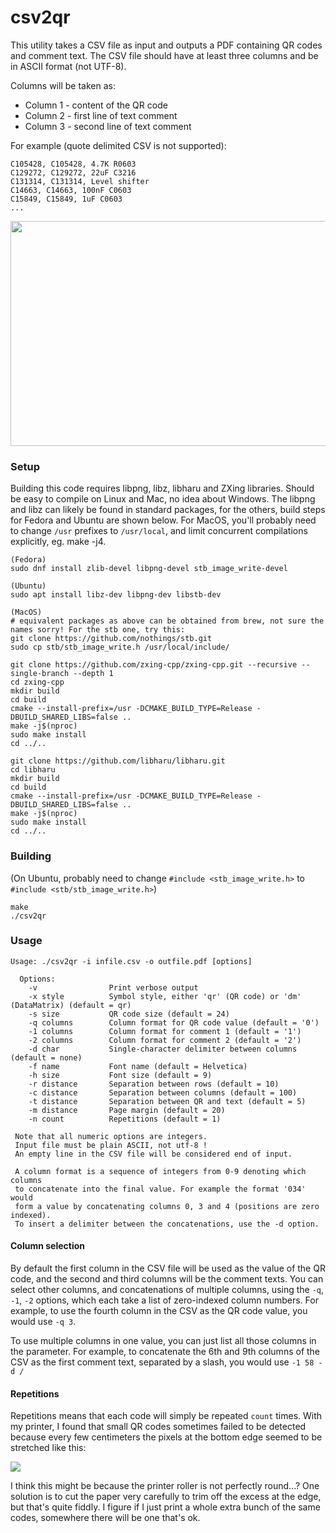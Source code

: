 # csv2qr

This utility takes a CSV file as input and outputs a PDF containing QR codes and comment text. The CSV file should have at least three columns and be in ASCII format (not UTF-8).

Columns will be taken as:

 - Column 1 - content of the QR code
 - Column 2 - first line of text comment
 - Column 3 - second line of text comment

For example (quote delimited CSV is not supported):

    C105428, C105428, 4.7K R0603
    C129272, C129272, 22uF C3216
    C131314, C131314, Level shifter 
    C14663, C14663, 100nF C0603
    C15849, C15849, 1uF C0603
    ...


<img src="https://www.iforce2d.net/tmp/qr.png" width="640" height="360">



### Setup

Building this code requires libpng, libz, libharu and ZXing libraries. Should be easy to compile on Linux and Mac, no idea about Windows. The libpng and libz can likely be found in standard packages, for the others, build steps for Fedora and Ubuntu are shown below. For MacOS, you'll probably need to change `/usr` prefixes to `/usr/local`, and limit concurrent compilations explicitly, eg. make -j4.

    (Fedora)
    sudo dnf install zlib-devel libpng-devel stb_image_write-devel 

    (Ubuntu)
    sudo apt install libz-dev libpng-dev libstb-dev
    
    (MacOS)
    # equivalent packages as above can be obtained from brew, not sure the names sorry! For the stb one, try this:
    git clone https://github.com/nothings/stb.git
    sudo cp stb/stb_image_write.h /usr/local/include/

    git clone https://github.com/zxing-cpp/zxing-cpp.git --recursive --single-branch --depth 1
    cd zxing-cpp
    mkdir build
    cd build
    cmake --install-prefix=/usr -DCMAKE_BUILD_TYPE=Release -DBUILD_SHARED_LIBS=false ..
    make -j$(nproc)
    sudo make install
    cd ../..
    
    git clone https://github.com/libharu/libharu.git
    cd libharu
    mkdir build
    cd build
    cmake --install-prefix=/usr -DCMAKE_BUILD_TYPE=Release -DBUILD_SHARED_LIBS=false ..
    make -j$(nproc)
    sudo make install
    cd ../..

### Building

(On Ubuntu, probably need to change `#include <stb_image_write.h>` to `#include <stb/stb_image_write.h>`)

    make
    ./csv2qr

### Usage

    Usage: ./csv2qr -i infile.csv -o outfile.pdf [options]
    
      Options:
        -v                Print verbose output
        -x style          Symbol style, either 'qr' (QR code) or 'dm' (DataMatrix) (default = qr)
        -s size           QR code size (default = 24)
        -q columns        Column format for QR code value (default = '0')
        -1 columns        Column format for comment 1 (default = '1')
        -2 columns        Column format for comment 2 (default = '2')
        -d char           Single-character delimiter between columns (default = none)
        -f name           Font name (default = Helvetica)
        -h size           Font size (default = 9)
        -r distance       Separation between rows (default = 10)
        -c distance       Separation between columns (default = 100)
        -t distance       Separation between QR and text (default = 5)
        -m distance       Page margin (default = 20)
        -n count          Repetitions (default = 1)
    
     Note that all numeric options are integers.
     Input file must be plain ASCII, not utf-8 !
     An empty line in the CSV file will be considered end of input.

     A column format is a sequence of integers from 0-9 denoting which columns 
     to concatenate into the final value. For example the format '034' would
     form a value by concatenating columns 0, 3 and 4 (positions are zero indexed).
     To insert a delimiter between the concatenations, use the -d option.

#### Column selection

By default the first column in the CSV file will be used as the value of the QR code, and the second and third columns will be the comment texts. 
You can select other columns, and concatenations of multiple columns, using the `-q`, `-1`, `-2` options, which each take a list of zero-indexed column numbers. 
For example, to use the fourth column in the CSV as the QR code value, you would use `-q 3`.

To use multiple columns in one value, you can just list all those columns in the parameter. For example, to concatenate the 6th and 9th columns of the CSV as the first comment text, separated by a slash, you would use `-1 58 -d /`

#### Repetitions

Repetitions means that each code will simply be repeated `count` times. With my printer, I found that small QR codes sometimes failed to be detected because every few centimeters the pixels at the bottom edge seemed to be stretched like this: 

<img src="https://www.iforce2d.net/tmp/qr2.png">

I think this might be because the printer roller is not perfectly round...? One solution is to cut the paper very carefully to trim off the excess at the edge, but that's quite fiddly. I figure if I just print a whole extra bunch of the same codes, somewhere there will be one that's ok.



<br>
<br>
<br>
<br>
<br>
<br>
